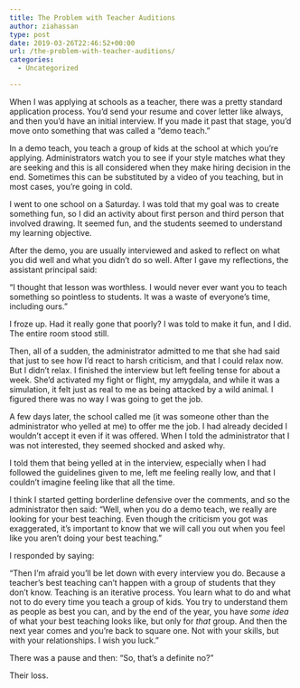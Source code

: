 ```yaml
---
title: The Problem with Teacher Auditions
author: ziahassan
type: post
date: 2019-03-26T22:46:52+00:00
url: /the-problem-with-teacher-auditions/
categories:
  - Uncategorized

---
```

When I was applying at schools as a teacher, there was a pretty standard application process. You’d send your resume and cover letter like always, and then you’d have an initial interview. If you made it past that stage, you’d move onto something that was called a “demo teach.” 

In a demo teach, you teach a group of kids at the school at which you’re applying. Administrators watch you to see if your style matches what they are seeking and this is all considered when they make hiring decision in the end. Sometimes this can be substituted by a video of you teaching, but in most cases, you’re going in cold.

I went to one school on a Saturday. I was told that my goal was to create something fun, so I did an activity about first person and third person that involved drawing. It seemed fun, and the students seemed to understand my learning objective. 

After the demo, you are usually interviewed and asked to reflect on what you did well and what you didn’t do so well. After I gave my reflections, the assistant principal said:

“I thought that lesson was worthless. I would never ever want you to teach something so pointless to students. It was a waste of everyone’s time, including ours.”

I froze up. Had it really gone that poorly? I was told to make it fun, and I did. The entire room stood still.

Then, all of a sudden, the administrator admitted to me that she had said that just to see how I’d react to harsh criticism, and that I could relax now. But I didn’t relax. I finished the interview but left feeling tense for about a week. She’d activated my fight or flight, my amygdala, and while it was a simulation, it felt just as real to me as being attacked by a wild animal. I figured there was no way I was going to get the job. 

A few days later, the school called me (it was someone other than the administrator who yelled at me) to offer me the job. I had already decided I wouldn’t accept it even if it was offered. When I told the administrator that I was not interested, they seemed shocked and asked why.

I told them that being yelled at in the interview, especially when I had followed the guidelines given to me, left me feeling really low, and that I couldn’t imagine feeling like that all the time.

I think I started getting borderline defensive over the comments, and so the administrator then said: “Well, when you do a demo teach, we really are looking for your best teaching. Even though the criticism you got was exaggerated, it’s important to know that we will call you out when you feel like you aren’t doing your best teaching.”

I responded by saying:

“Then I’m afraid you’ll be let down with every interview you do. Because a teacher’s best teaching can’t happen with a group of students that they don’t know. Teaching is an iterative process. You learn what to do and what not to do every time you teach a group of kids. You try to understand them as people as best you can, and by the end of the year, you have _some idea_ of what your best teaching looks like, but only for _that_ group. And then the next year comes and you’re back to square one. Not with your skills, but with your relationships. I wish you luck.”

There was a pause and then: “So, that’s a definite no?”

Their loss.